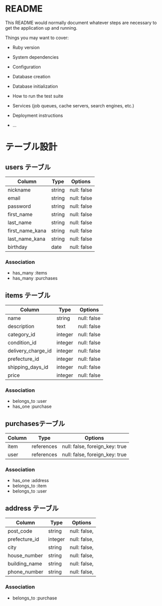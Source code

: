 # README

This README would normally document whatever steps are necessary to get the
application up and running.

Things you may want to cover:

* Ruby version

* System dependencies

* Configuration

* Database creation

* Database initialization

* How to run the test suite

* Services (job queues, cache servers, search engines, etc.)

* Deployment instructions

* ...


# テーブル設計

## users テーブル

| Column          | Type   | Options     |
| --------------- | ------ | ----------- |
| nickname        | string | null: false |
| email           | string | null: false |
| password        | string | null: false |
| first_name      | string | null: false |
| last_name       | string | null: false |
| first_name_kana | string | null: false |
| last_name_kana  | string | null: false |
| birthday        | date   | null: false |

### Association
- has_many :items
- has_many :purchases

## items テーブル

| Column             | Type    | Options     |
| ------------------ | ------- | ----------- |
| name               | string  | null: false |
| description        | text    | null: false |
| category_id        | integer | null: false |
| condition_id       | integer | null: false |
| delivery_charge_id | integer | null: false |
| prefecture_id      | integer | null: false |
| shipping_days_id   | integer | null: false |
| price              | integer | null: false |

### Association
- belongs_to :user
- has_one :purchase

##  purchasesテーブル

| Column | Type       | Options                        |
| ------ | ---------- | ------------------------------ |
| item   | references | null: false, foreign_key: true |
| user   | references | null: false, foreign_key: true |

### Association
- has_one :address
- belongs_to :item
- belongs_to :user

## address テーブル

| Column        | Type    | Options      |
| ------------- | ------- | ------------ |
| post_code     | string  | null: false, |
| prefecture_id | integer | null: false, |
| city          | string  | null: false, |
| house_number  | string  | null: false, |
| building_name | string  | null: false, |
| phone_number  | string  | null: false, |

### Association
- belongs_to :purchase